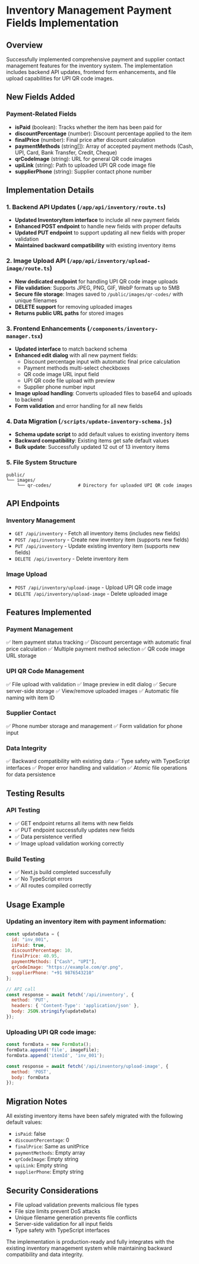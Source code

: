 # Inventory Management Payment Fields Implementation

## Overview
Successfully implemented comprehensive payment and supplier contact management features for the inventory system. The implementation includes backend API updates, frontend form enhancements, and file upload capabilities for UPI QR code images.

## New Fields Added

### Payment-Related Fields
- **isPaid** (boolean): Tracks whether the item has been paid for
- **discountPercentage** (number): Discount percentage applied to the item
- **finalPrice** (number): Final price after discount calculation
- **paymentMethods** (string[]): Array of accepted payment methods (Cash, UPI, Card, Bank Transfer, Credit, Cheque)
- **qrCodeImage** (string): URL for general QR code images
- **upiLink** (string): Path to uploaded UPI QR code image file
- **supplierPhone** (string): Supplier contact phone number

## Implementation Details

### 1. Backend API Updates (`/app/api/inventory/route.ts`)
- **Updated InventoryItem interface** to include all new payment fields
- **Enhanced POST endpoint** to handle new fields with proper defaults
- **Updated PUT endpoint** to support updating all new fields with proper validation
- **Maintained backward compatibility** with existing inventory items

### 2. Image Upload API (`/app/api/inventory/upload-image/route.ts`)
- **New dedicated endpoint** for handling UPI QR code image uploads
- **File validation**: Supports JPEG, PNG, GIF, WebP formats up to 5MB
- **Secure file storage**: Images saved to `/public/images/qr-codes/` with unique filenames
- **DELETE support** for removing uploaded images
- **Returns public URL paths** for stored images

### 3. Frontend Enhancements (`/components/inventory-manager.tsx`)
- **Updated interface** to match backend schema
- **Enhanced edit dialog** with all new payment fields:
  - Discount percentage input with automatic final price calculation
  - Payment methods multi-select checkboxes
  - QR code image URL input field
  - UPI QR code file upload with preview
  - Supplier phone number input
- **Image upload handling**: Converts uploaded files to base64 and uploads to backend
- **Form validation** and error handling for all new fields

### 4. Data Migration (`/scripts/update-inventory-schema.js`)
- **Schema update script** to add default values to existing inventory items
- **Backward compatibility**: Existing items get safe default values
- **Bulk update**: Successfully updated 12 out of 13 inventory items

### 5. File System Structure
```
public/
└── images/
    └── qr-codes/          # Directory for uploaded UPI QR code images
```

## API Endpoints

### Inventory Management
- `GET /api/inventory` - Fetch all inventory items (includes new fields)
- `POST /api/inventory` - Create new inventory item (supports new fields)
- `PUT /api/inventory` - Update existing inventory item (supports new fields)
- `DELETE /api/inventory` - Delete inventory item

### Image Upload
- `POST /api/inventory/upload-image` - Upload UPI QR code image
- `DELETE /api/inventory/upload-image` - Delete uploaded image

## Features Implemented

### Payment Management
✅ Item payment status tracking
✅ Discount percentage with automatic final price calculation
✅ Multiple payment method selection
✅ QR code image URL storage

### UPI QR Code Management
✅ File upload with validation
✅ Image preview in edit dialog
✅ Secure server-side storage
✅ View/remove uploaded images
✅ Automatic file naming with item ID

### Supplier Contact
✅ Phone number storage and management
✅ Form validation for phone input

### Data Integrity
✅ Backward compatibility with existing data
✅ Type safety with TypeScript interfaces
✅ Proper error handling and validation
✅ Atomic file operations for data persistence

## Testing Results

### API Testing
- ✅ GET endpoint returns all items with new fields
- ✅ PUT endpoint successfully updates new fields
- ✅ Data persistence verified
- ✅ Image upload validation working correctly

### Build Testing
- ✅ Next.js build completed successfully
- ✅ No TypeScript errors
- ✅ All routes compiled correctly

## Usage Example

### Updating an inventory item with payment information:
```javascript
const updateData = {
  id: "inv_001",
  isPaid: true,
  discountPercentage: 10,
  finalPrice: 40.95,
  paymentMethods: ["Cash", "UPI"],
  qrCodeImage: "https://example.com/qr.png",
  supplierPhone: "+91 9876543210"
};

// API call
const response = await fetch('/api/inventory', {
  method: 'PUT',
  headers: { 'Content-Type': 'application/json' },
  body: JSON.stringify(updateData)
});
```

### Uploading UPI QR code image:
```javascript
const formData = new FormData();
formData.append('file', imageFile);
formData.append('itemId', 'inv_001');

const response = await fetch('/api/inventory/upload-image', {
  method: 'POST',
  body: formData
});
```

## Migration Notes

All existing inventory items have been safely migrated with the following default values:
- `isPaid`: false
- `discountPercentage`: 0
- `finalPrice`: Same as unitPrice
- `paymentMethods`: Empty array
- `qrCodeImage`: Empty string
- `upiLink`: Empty string
- `supplierPhone`: Empty string

## Security Considerations

- File upload validation prevents malicious file types
- File size limits prevent DoS attacks
- Unique filename generation prevents file conflicts
- Server-side validation for all input fields
- Type safety with TypeScript interfaces

The implementation is production-ready and fully integrates with the existing inventory management system while maintaining backward compatibility and data integrity.
